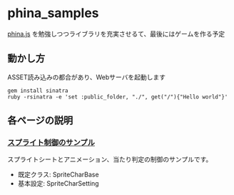 phina_samples
=============

[phina.js](https://phinajs.com/) を勉強しつつライブラリを充実させるて、最後にはゲームを作る予定

動かし方
--------

ASSET読み込みの都合があり、Webサーバを起動します

```
gem install sinatra
ruby -rsinatra -e 'set :public_folder, "./", get("/"){"Hello world"}'
```

各ページの説明
--------------

### [スプライト制御のサンプル](http://localhost:4567/char_sample.html)

スプライトシートとアニメーション、当たり判定の制御のサンプルです。

* 既定クラス: SpriteCharBase
* 基本設定: SpriteCharSetting